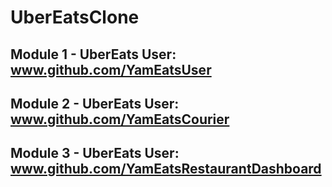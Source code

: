 # UberEatsClone

## Module 1 - UberEats User: <a href="www.github.com/UberEatsUser">www.github.com/YamEatsUser</a>

## Module 2 - UberEats User: <a href="www.github.com/UberEatsDriver">www.github.com/YamEatsCourier</a>

## Module 3 - UberEats User: <a href="www.github.com/UberEatsRestaurantDashboard">www.github.com/YamEatsRestaurantDashboard</a>
